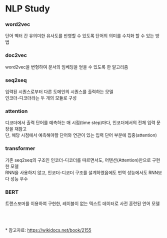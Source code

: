 # NLP Study

### word2vec
단어 벡터 간 유의미한 유사도를 반영할 수 있도록 단어의 의미를 수치화 할 수 있는 방법

### doc2vec
word2vec을 변형하여 문서의 임베딩을 얻을 수 있도록 한 알고리즘

### seq2seq
입력된 시퀀스로부터 다른 도메인의 시퀀스를 출력하는 모델<br>
인코더-디코더라는 두 개의 모듈로 구성

### attention
디코더에서 출력 단어를 예측하는 매 시점(time step)마다, 인코더에서의 전체 입력 문장을 재참고<br>
단, 해당 시점에서 예측해야할 단어와 연관이 있는 입력 단어 부분에 집중(attention)

### transformer
기존 seq2seq의 구조인 인코더-디코더를 따르면서도, 어텐션(Attention)만으로 구현한 모델<br>
RNN을 사용하지 않고, 인코더-디코더 구조를 설계하였음에도 번역 성능에서도 RNN보다 성능 우수

### BERT
트랜스포머를 이용하여 구현한, 레이블이 없는 텍스트 데이터로 사전 훈련된 언어 모델


<br><br><br>
\* 참고자료: https://wikidocs.net/book/2155
